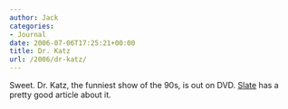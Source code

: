 ```yaml
---
author: Jack
categories:
- Journal
date: 2006-07-06T17:25:21+00:00
title: Dr. Katz
url: /2006/dr-katz/
---
```


Sweet. Dr. Katz, the funniest show of the 90s, is out on DVD. [Slate](<http://www.slate.com/id/2144870/>) has a pretty good article about it.